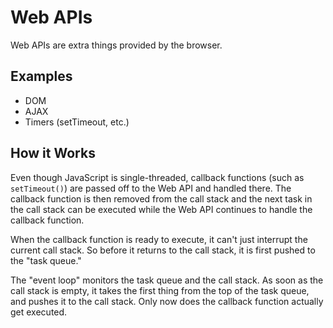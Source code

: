 # Web APIs

Web APIs are extra things provided by the browser.


## Examples

- DOM
- AJAX
- Timers (setTimeout, etc.)


## How it Works

Even though JavaScript is single-threaded, callback functions (such as `setTimeout()`) are passed off to the Web API and handled there.  The callback function is then removed from the call stack and the next task in the call stack can be executed while the Web API continues to handle the callback function.

When the callback function is ready to execute, it can't just interrupt the current call stack.  So before it returns to the call stack, it is first pushed to the "task queue."

The "event loop" monitors the task queue and the call stack.  As soon as the call stack is empty, it takes the first thing from the top of the task queue, and pushes it to the call stack.  Only now does the callback function actually get executed.